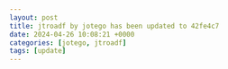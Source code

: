 ```yaml
---
layout: post
title: jtroadf by jotego has been updated to 42fe4c7
date: 2024-04-26 10:08:21 +0000
categories: [jotego, jtroadf]
tags: [update]
---
```


